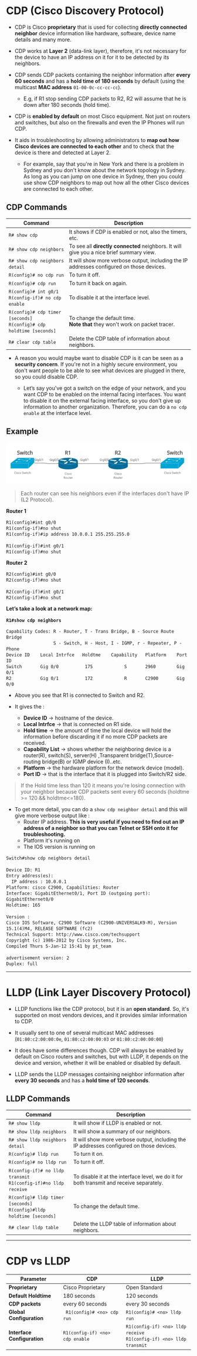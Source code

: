 # CDP (Cisco Discovery Protocol) 

- CDP is Cisco **proprietary** that is used for collecting **directly connected neighbor** device information like hardware, software, device name details and many more.

- CDP works at **Layer 2** (data-link layer), therefore, it's not necessary for the device to have an IP address on it for it to be detected by its neighbors.

- CDP sends CDP packets containing the neighbor information after **every 60 seconds** and has a **hold time of 180 seconds** by default (using the multicast **MAC address** `01-00-0c-cc-cc-cc`).
   -  E.g, if R1 stop sending CDP packets to R2, R2 will assume that he is down after 180 seconds (hold time).

- CDP is **enabled by default** on most Cisco equipment. Not just on routers and switches, but also on the firewalls and even the IP Phones will run CDP.  

- It aids in troubleshooting by allowing administrators to **map out how Cisco devices are connected to each other** and to check that the device is there and detected at Layer 2.
  - For example, say that you're in New York and there is a problem in Sydney and you don't know about the network topology in Sydney. As long as you can jump on one device in Sydney, then you could use show CDP neighbors to map out how all the other Cisco devices are connected to each other.

## CDP Commands

|Command                      |Description|
|------------------------------|-----------|
|`R# show cdp`                 |It shows if CDP is enabled or not, also the timers, etc.|
|`R# show cdp neighbors`       |To see all **directly connected** neighbors. It will give you a nice brief summary view.|
|`R# show cdp neighbors detail`|It will show more verbose output, including the IP addresses configured on those devices.|
|`R(config)# no cdp run`       |To turn it off.|
|`R(config)# cdp run`          |To turn it back on again.|
|`R(config)# int g0/1` <br> `R(config-if)# no cdp enable`    | To disable it at the interface level.|
|`R(config)# cdp timer [seconds]` <br> `R(config)# cdp holdtime [seconds]`| To change the default time. <br> **Note that** they won't work on packet tracer.|
|`R# clear cdp table`          |Delete the CDP table of information about neighbors.|

- A reason you would maybe want to disable CDP is it can be seen as a **security concern**. If you're not in a highly secure environment, you don't want people to be able to see what devices are plugged in there, so you could disable CDP.
   
   - Let’s say you've got a switch on the edge of your network, and you want CDP to be enabled on the internal facing interfaces. You want to disable it on the external facing interface, so you don't give up information to another organization. Therefore, you can do a `no cdp enable` at the interface level.


## Example

![CDP-Example](CDP-Example.png)

> Each router can see his neighbors even if the interfaces don't have IP (L2 Protocol).

**Router 1** 

```
R1(config)#int g0/0
R1(config-if)#no shut
R1(config-if)#ip address 10.0.0.1 255.255.255.0

R1(config-if)#int g0/1
R1(config-if)#no shut
```

**Router 2**

```
R2(config)#int g0/0
R2(config-if)#no shut

R2(config-if)#int g0/1
R2(config-if)#no shut
```

**Let’s take a look at a network map:**

**`R1#show cdp neighbors`** 
``` 
Capability Codes: R - Router, T - Trans Bridge, B - Source Route Bridge
                  S - Switch, H - Host, I - IGMP, r - Repeater, P - Phone
Device ID    Local Intrfce   Holdtme    Capability   Platform    Port ID
Switch       Gig 0/0          175            S       2960        Gig 0/1
R2           Gig 0/1          172            R       C2900       Gig 0/0
```

- Above you see that R1 is connected to Switch and R2. 

- It gives the :

    - **Device ID** → hostname of the device. 
    - **Local Intrfce** → that is connected on R1 side.
    - **Hold time** → the amount of time the local device will hold the information before discarding it if no more CDP packets are received. 
    - **Capability List** → shows whether the neighboring device is a router(R), switch(S), server(H) ,Transparent bridge(T),Source-routing bridge(B) or IGMP device (I)..etc.
    - **Platform** → the hardware platform for the network device (model).
    - **Port ID** → that is the interface that it is plugged into Switch/R2 side. 

> If the Hold time less than 120 it means you're losing connection with your neighbor because CDP packets sent every 60 seconds (holdtme >= 120 && holdtme<=180).

- To get more detail, you can do a `show cdp neighbor detail` and this will give more verbose output like :
     - Router IP address. **This is very useful if you need to find out an IP address of a neighbor so that you can Telnet or SSH onto it for troubleshooting.**
     - Platform it's running on
     - The IOS version is running on 

```
Switch#show cdp neighbors detail 

Device ID: R1
Entry address(es): 
  IP address : 10.0.0.1
Platform: cisco C2900, Capabilities: Router
Interface: GigabitEthernet0/1, Port ID (outgoing port): GigabitEthernet0/0
Holdtime: 165

Version :
Cisco IOS Software, C2900 Software (C2900-UNIVERSALK9-M), Version 15.1(4)M4, RELEASE SOFTWARE (fc2)
Technical Support: http://www.cisco.com/techsupport
Copyright (c) 1986-2012 by Cisco Systems, Inc.
Compiled Thurs 5-Jan-12 15:41 by pt_team

advertisement version: 2
Duplex: full
```

---------------------------------------------------------------------------------------

# LLDP (Link Layer Discovery Protocol)

- LLDP functions like the CDP protocol, but it is an **open standard**. So, it's supported on most vendors devices, and it provides similar information to CDP.

- It usually sent to one of several multicast MAC addresses (`01:80:c2:00:00:0e`, `01:80:c2:00:00:03` or `01:80:c2:00:00:00`) 

- It does have some differences though. CDP will always be enabled by default on Cisco routers and switches, but with LLDP, it depends on the device and version, whether it will be enabled or disabled by default.

- LLDP sends the LLDP messages containing neighbor information after **every 30 seconds** and has a **hold time of 120 seconds**. 


## LLDP Commands

|Command                        |Description|
|-------------------------------|-----------|
|`R# show lldp`                 |It will show if LLDP is enabled or not. |
|`R# show lldp neighbors`       |It will show a summary of our neighbors.|
|`R# show lldp neighbors detail`|It will show more verbose output, including the IP addresses configured on those devices.|
|`R(config)# lldp run`          |To turn it on. |
|`R(config)# no lldp run`       |To turn it off.|
|`R(config-if)# no lldp transmit` <br> `R1(config-if)#no lldp receive` |To disable it at the interface level, we do it for both transmit and receive separately.|
|`R(config)# lldp timer [seconds]`  <br> `R(config)#lldp holdtime [seconds]`|To change the default time.|
|`R# clear lldp table`           |Delete the LLDP table of information about neighbors.|

---------------------------------------------------------------------------------------

#  CDP vs LLDP

|Parameter                  |CDP                            |LLDP                        |
|---------------------------|-------------------------------|----------------------------|
|**Proprietary**            |Cisco Proprietary              | Open Standard              |
|**Default Holdtime**       | 180 seconds                   | 120 seconds                |
|**CDP packets**            |every 60 seconds               |every 30 seconds            |
|**Global Configuration**   |` R1(config)# <no> cdp run`    | `R1(config)# <no> lldp run`|
|**Interface Configuration**|`R1(config-if) <no> cdp enable`| `R1(config-if) <no> lldp receive` <br> `R1(config-if) <no> lldp transmit`|

